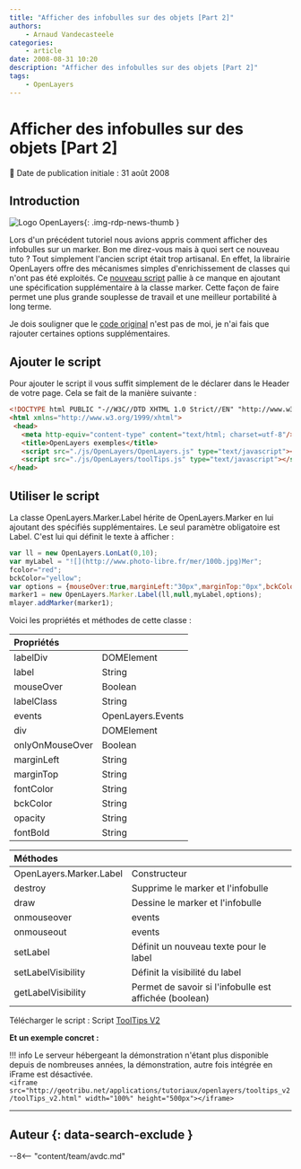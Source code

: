 ```yaml
---
title: "Afficher des infobulles sur des objets [Part 2]"
authors:
    - Arnaud Vandecasteele
categories:
    - article
date: 2008-08-31 10:20
description: "Afficher des infobulles sur des objets [Part 2]"
tags:
    - OpenLayers
---
```


# Afficher des infobulles sur des objets [Part 2]

:calendar: Date de publication initiale : 31 août 2008

## Introduction

![Logo OpenLayers](https://cdn.geotribu.fr/img/logos-icones/logiciels_librairies/openlayers.png){: .img-rdp-news-thumb }

Lors d'un précédent tutoriel nous avions appris comment afficher des infobulles sur un marker. Bon me direz-vous mais à quoi sert ce nouveau tuto ? Tout simplement l'ancien script était trop artisanal. En effet, la librairie OpenLayers offre des mécanismes simples d'enrichissement de classes qui n'ont pas été exploités.
Ce [nouveau script](http://ks356007.kimsufi.com/arno/geotribu/applications/js/toolTips_ol.js "script toolTips V2") pallie à ce manque en ajoutant une spécification supplémentaire à la classe marker. Cette façon de faire permet une plus grande souplesse de travail et une meilleur portabilité à long terme.

Je dois souligner que le [code original](http://trac.openlayers.org/ticket/751 "Script label OpenLayers") n'est pas de moi, je n'ai fais que rajouter certaines options supplémentaires.

## Ajouter le script

Pour ajouter le script il vous suffit simplement de le déclarer dans le Header de votre page. Cela se fait de la manière suivante :

```html
<!DOCTYPE html PUBLIC "-//W3C//DTD XHTML 1.0 Strict//EN" "http://www.w3.org/TR/xhtml1/DTD/xhtml1-strict.dtd">
<html xmlns="http://www.w3.org/1999/xhtml">
 <head>
   <meta http-equiv="content-type" content="text/html; charset=utf-8"/>
   <title>OpenLayers exemples</title>
   <script src="./js/OpenLayers/OpenLayers.js" type="text/javascript"></script>
   <script src="./js/OpenLayers/toolTips.js" type="text/javascript"></script>
</head>
```

## Utiliser le script

La classe OpenLayers.Marker.Label hérite de OpenLayers.Marker en lui ajoutant des spécifiés supplémentaires. Le seul paramètre obligatoire est Label. C'est lui qui définit le texte à afficher :

``` javascript
var ll = new OpenLayers.LonLat(0,10);  
var myLabel = "![](http://www.photo-libre.fr/mer/100b.jpg)Mer";  
fcolor="red";  
bckColor="yellow";  
var options = {mouseOver:true,marginLeft:"30px",marginTop:"0px",bckColor:"#9AD3FF",fontColor:"#043E6A",fontBold:true};  
marker1 = new OpenLayers.Marker.Label(ll,null,myLabel,options);  
mlayer.addMarker(marker1);
```

Voici les propriétés et méthodes de cette classe :

| Propriétés |  |
| :--------------- |:---------------|
| labelDiv | DOMElement |
| label | String |
| mouseOver | Boolean |
| labelClass | String |
| events | OpenLayers.Events |
| div | DOMElement |
| onlyOnMouseOver | Boolean |
| marginLeft | String |
| marginTop | String |
| fontColor | String |
| bckColor | String |
| opacity | String |
| fontBold | String |

| Méthodes | |
| :--------------- |:---------------|
| OpenLayers.Marker.Label | Constructeur |
| destroy | Supprime le marker et l'infobulle |
| draw | Dessine le marker et l'infobulle |
| onmouseover | events |
| onmouseout | events |
| setLabel | Définit un nouveau texte pour le label |
| setLabelVisibility | Définit la visibilité du label |
| getLabelVisibility | Permet de savoir si l'infobulle est affichée (boolean) |

Télécharger le script : Script [ToolTips V2](http://ks356007.kimsufi.com/arno/geotribu/applications/js/toolTips_ol.js "script toolTips V2")

**Et un exemple concret :**

!!! info
    Le serveur hébergeant la démonstration n'étant plus disponible depuis de nombreuses années, la démonstration, autre fois intégrée en iFrame est désactivée.  
    `<iframe src="http://geotribu.net/applications/tutoriaux/openlayers/tooltips_v2/toolTips_v2.html" width="100%" height="500px"></iframe>`

----

## Auteur {: data-search-exclude }

--8<-- "content/team/avdc.md"
